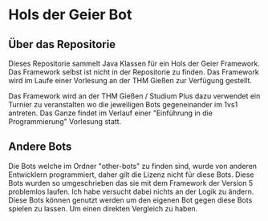 # Hols der Geier Bot
## Über das Repositorie
Dieses Repositorie sammelt Java Klassen für ein Hols der Geier Framework. Das Framework selbst ist nicht in der Repositorie zu finden.
Das Framework wird im Laufe einer Vorlesung an der THM Gießen zur Verfügung gestellt.  
  
Das Framework wird an der THM Gießen / Studium Plus dazu verwendet ein Turnier zu veranstalten wo die jeweiligen Bots gegeneinander im 1vs1 antreten. Das Ganze findet im Verlauf einer "Einführung in die Programmierung" Vorlesung statt.
## Andere Bots
Die Bots welche im Ordner "other-bots" zu finden sind, wurde von anderen Entwicklern programmiert, daher gilt die Lizenz nicht für diese Bots. Diese Bots wurden so umgeschrieben das sie mit dem Framework der Version 5 problemlos laufen. Ich habe versucht dabei nichts an der Logik zu ändern.  
Diese Bots können genutzt werden um den eigenen Bot gegen diese Bots spielen zu lassen. Um einen direkten Vergleich zu haben.

